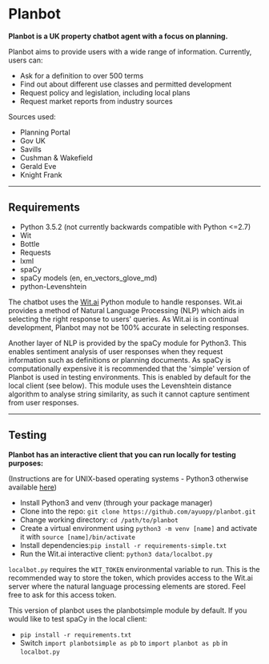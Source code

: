 # Planbot

**Planbot is a UK property chatbot agent with a focus on planning.**

Planbot aims to provide users with a wide range of information. Currently, users can:
* Ask for a definition to over 500 terms
* Find out about different use classes and permitted development
* Request policy and legislation, including local plans
* Request market reports from industry sources

Sources used:
* Planning Portal
* Gov UK
* Savills
* Cushman & Wakefield
* Gerald Eve
* Knight Frank

---

## Requirements
* Python 3.5.2 (not currently backwards compatible with Python <=2.7)
* Wit
* Bottle
* Requests
* lxml
* spaCy
* spaCy models (en, en_vectors_glove_md)
* python-Levenshtein

The chatbot uses the [Wit.ai](https://github.com/wit-ai/pywit) Python module to handle
responses. Wit.ai provides a method of Natural Language Processing (NLP) which aids in
selecting the right response to users' queries. As Wit.ai is in continual development,
Planbot may not be 100% accurate in selecting responses.

Another layer of NLP is provided by the spaCy module for Python3. This enables 
sentiment analysis of user responses when they request information such as definitions
or planning documents. As spaCy is computationally expensive it is recommended that 
the 'simple' version of Planbot is used in testing environments. This is enabled by 
default for the local client (see below). This module uses the Levenshtein distance 
algorithm to analyse string similarity, as such it cannot capture sentiment from user 
responses.

---

## Testing

**Planbot has an interactive client that you can run locally for testing purposes:** 

(Instructions are for UNIX-based operating systems - Python3 otherwise available [here](https://www.python.org/downloads/))

* Install Python3 and venv (through your package manager)
* Clone into the repo: `git clone https://github.com/ayuopy/planbot.git`
* Change working directory: `cd /path/to/planbot`
* Create a virtual environment using `python3 -m venv [name]` and
    activate it with `source [name]/bin/activate`
* Install dependencies:`pip install -r requirements-simple.txt`
* Run the Wit.ai interactive client: `python3 data/localbot.py`

`localbot.py` requires the `WIT_TOKEN` environmental variable to run. This is the 
recommended way to store the token, which provides access to the Wit.ai server where 
the natural language processing elements are stored. Feel free to ask for this access 
token.

This version of planbot uses the planbotsimple module by default. If you would like to 
test spaCy in the local client:

* `pip install -r requirements.txt`
* Switch `import planbotsimple as pb` to `import planbot as pb` in `localbot.py`
